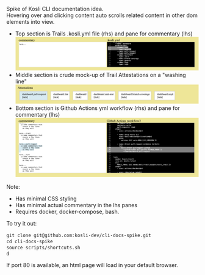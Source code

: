 
Spike of Kosli CLI documentation idea.  
Hovering over and clicking content auto scrolls related content in other dom elements into view.  
- Top section is Trails .kosli.yml file (rhs) and pane for commentary (lhs)   
![Screenshot](https://github.com/kosli-dev/cli-docs-spike/blob/main/docs/template.png?raw=true)
- Middle section is crude mock-up of Trail Attestations on a "washing line"
![Screenshot](https://github.com/kosli-dev/cli-docs-spike/blob/main/docs/attestations.png?raw=true)
- Bottom section is Github Actions yml workflow (rhs) and pane for commentary (lhs)
![Screenshot](https://github.com/kosli-dev/cli-docs-spike/blob/main/docs/ci-workflow.png?raw=true)

Note:
- Has minimal CSS styling
- Has minimal actual commentary in the lhs panes
- Requires docker, docker-compose, bash.  

To try it out:
```shell
git clone git@github.com:kosli-dev/cli-docs-spike.git
cd cli-docs-spike
source scripts/shortcuts.sh
d
```
If port 80 is available, an html page will load in your default browser.

